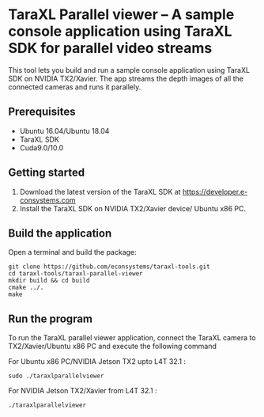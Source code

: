 # TaraXL Parallel viewer – A sample console application using TaraXL SDK for parallel video streams

This tool lets you build and run a sample console application using TaraXL SDK on NVIDIA TX2/Xavier. The app streams the depth images of all the connected cameras and runs it parallely.

## Prerequisites

- Ubuntu 16.04/Ubuntu 18.04
- TaraXL SDK
- Cuda9.0/10.0

## Getting started

1. Download the latest version of the TaraXL SDK at https://developer.e-consystems.com
2. Install the TaraXL SDK on NVIDIA TX2/Xavier device/ Ubuntu x86 PC.

## Build the application

Open a terminal and build the package:

    git clone https://github.com/econsystems/taraxl-tools.git
    cd taraxl-tools/taraxl-parallel-viewer
    mkdir build && cd build
    cmake ../.
    make

## Run the program

To run the TaraXL parallel viewer application, connect the TaraXL camera to TX2/Xavier/Ubuntu x86 PC and execute the following command

For Ubuntu x86 PC/NVIDIA Jetson TX2 upto L4T 32.1 : 

    sudo ./taraxlparallelviewer
For NVIDIA Jetson TX2/Xavier from L4T 32.1 : 

    ./taraxlparallelviewer
